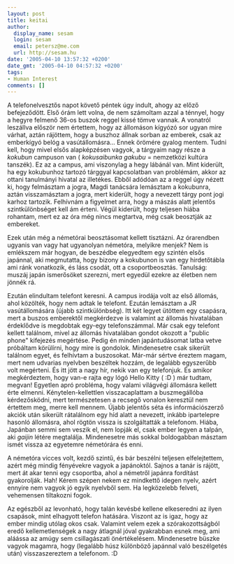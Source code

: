 ```yaml
---
layout: post
title: keitai
author:
  display_name: sesam
  login: sesam
  email: petersz@me.com
  url: http://sesam.hu
date: '2005-04-10 13:57:32 +0200'
date_gmt: '2005-04-10 04:57:32 +0200'
tags:
- Human Interest
comments: []
---
```


A telefonelvesztős napot követő péntek úgy indult, ahogy az előző befejeződött. Első órám lett volna, de nem számoltam azzal a ténnyel, hogy a hegyre felmenő 36-os buszok reggel kissé tömve vannak. A vonatról leszállva először nem értettem, hogy az állomáson kígyózó sor ugyan mire várhat, aztán rájöttem, hogy a buszhoz állnak sorban az emberek, csak az emberkígyó belóg a vasútállomásra... Ennek örömére gyalog mentem. Tudni kell, hogy mivel elsős alapképzésen vagyok, a tárgyaim nagy része a _kokubun_ campuson van ( _kokusaibunka gakubu_ = nemzetközi kultúra tanszék). Ez az a campus, ami viszonylag a hegy lábánál van. Mint kiderült, ha egy kokubunhoz tartozó tárggyal kapcsolatban van problémám, akkor az ottani tanulmányi hivatal az illetékes. Ebből adódóan az a reggel úgy nézett ki, hogy felmásztam a jogra, Magdi tanácsára lemásztam a kokubunra, aztán visszamásztam a jogra, mert kiderült, hogy a nevezett tárgy pont jogi karhoz tartozik. Felhívnám a figyelmet arra, hogy a mászás alatt jelentős szintkülönbséget kell ám érteni. Végül kiderült, hogy teljesen hiába rohantam, mert ez az óra még nincs megtartva, még csak beosztják az embereket.

Ezek után még a németórai beosztásomat kellett tisztázni. Az órarendben ugyanis van vagy hat ugyanolyan németóra, melyikre menjek? Nem is emlékszem már hogyan, de beszédbe elegyedtem egy szintén elsős japánnal, aki megmutatta, hogy bizony a kokubunon is van egy hirdetőtábla ami ránk vonatkozik, és láss csodát, ott a csoportbeosztás. Tanulság: muszáj japán ismerősöket szerezni, mert egyedül ezekre az életben nem jönnék rá.

Ezután elindultam telefont keresni. A campus irodája volt az első állomás, ahol közölték, hogy nem adtak le telefont. Ezután lemásztam a JR vasútállomására (újabb szintkülönbség). Itt két legyet ütöttem egy csapásra, mert a buszos emberektől megkérdezve is valamint az állomás hivatalában érdeklődve is megdobtak egy-egy telefonszámmal. Már csak egy telefont kellett találnom, mivel az állomás hivatalában gondot okozott a "public phone" kifejezés megértése. Pedig én minden japántudásomat latba vetve próbáltam körülírni, hogy mire is gondolok. Mindenesetre csak sikerült találnom egyet, és felhívtam a buszosokat. Már-már sértve éreztem magam, mert nem udvarias nyelvben beszéltek hozzám, de legalább egyszerűbb volt megérteni. És itt jött a nagy hír, nekik van egy telefonjuk. És amikor megkérdeztem, hogy van-e rajta egy lógó Hello Kitty ( :D ) már tudtam, megvan! Egyetlen apró probléma, hogy valami világvégi állomásra kellett érte elmenni. Kénytelen-kellettlen visszacaplattam a buszmegállóba kérdezősködni, mert természetesen a recsegő vonalon keresztül nem értettem meg, merre kell mennem. Újabb jelentős séta és információszerző akciók után sikerült rátalálnom egy híd alatt a nevezett, inkább ipartelepre hasonló állomásra, ahol rögtön vissza is szolgáltatták a telefonom. Hiába, Japánban semmi sem veszik el, nem lopják el, csak ember legyen a talpán, aki _gaijin_ létére megtalálja. Mindenesetre más sokkal boldogabban másztam ismét vissza az egyetemre németórára és enni.

A németóra vicces volt, kezdő szintű, és bár beszélni teljesen elfelejtettem, azért még mindig fényévekre vagyok a japánoktól. Sajnos a tanár is rájött, mert át akar tenni egy csoportba, ahol a németről japánra fordítást gyakorolják. Hah! Kérem szépen nekem ez mindkettő idegen nyelv, azért ennyire nem vagyok jó egyik nyelvből sem. Ha legközelebb felveti, vehemensen tiltakozni fogok.

Az egészből az levonható, hogy talán kevésbé kellene elkeseredni az ilyen csapások, mint elhagyott telefon hatására. Viszont az is igaz, hogy az ember mindig utólag okos csak. Valamint velem ezek a szórakozottságból eredő kellemetlenségek a nagy átlagnál jóval gyakrabban esnek meg, ami aláássa az amúgy sem csillagászati önértékelésem. Mindenesetre büszke vagyok magamra, hogy (legalább húsz különböző japánnal való beszélgetés után) visszaszereztem a telefonom. :D
